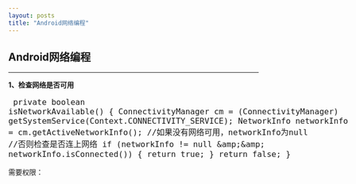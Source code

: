 ```yaml
---
layout: posts
title: "Android网络编程"
---
```


## Android网络编程
----------------------------------      
**1、检查网络是否可用**             
<font size=4px>
<xmp class="prettyprint linenums">
private boolean isNetworkAvailable() {
	ConnectivityManager cm = (ConnectivityManager) getSystemService(Context.CONNECTIVITY_SERVICE);
	NetworkInfo networkInfo = cm.getActiveNetworkInfo();
	//如果没有网络可用，networkInfo为null
	//否则检查是否连上网络
	if (networkInfo != null && networkInfo.isConnected()) {
		return true;
	}
	return false;
}
</xmp>
</font>
需要权限：<uses-permission android:name="android.permission.ACCESS_NETWORK_STATE"/>         
